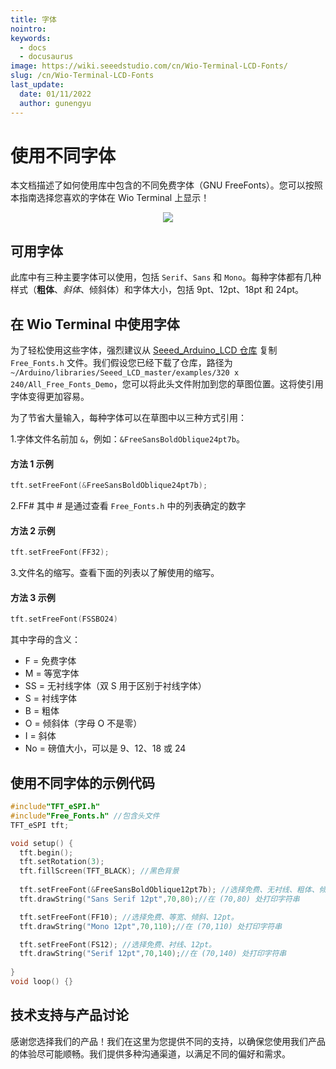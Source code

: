 ```yaml
---
title: 字体
nointro:
keywords:
  - docs
  - docusaurus
image: https://wiki.seeedstudio.com/cn/Wio-Terminal-LCD-Fonts/
slug: /cn/Wio-Terminal-LCD-Fonts
last_update:
  date: 01/11/2022
  author: gunengyu
---
```

# 使用不同字体

本文档描述了如何使用库中包含的不同免费字体（GNU FreeFonts）。您可以按照本指南选择您喜欢的字体在 Wio Terminal 上显示！

<div align="center"><img src="https://files.seeedstudio.com/wiki/Wio-Terminal/img/WechatIMG2309.jpeg.jpg" /></div>

## 可用字体

此库中有三种主要字体可以使用，包括 `Serif`、`Sans` 和 `Mono`。每种字体都有几种样式（**粗体**、*斜体*、倾斜体）和字体大小，包括 9pt、12pt、18pt 和 24pt。

## 在 Wio Terminal 中使用字体

为了轻松使用这些字体，强烈建议从 [Seeed_Arduino_LCD 仓库](https://wiki.seeedstudio.com/cn/Wio-Terminal-LCD-Overview/#installing-the-tft-lcd-library-separately) 复制 `Free_Fonts.h` 文件。我们假设您已经下载了仓库，路径为 `~/Arduino/libraries/Seeed_LCD_master/examples/320 x 240/All_Free_Fonts_Demo`，您可以将此头文件附加到您的草图位置。这将使引用字体变得更加容易。

为了节省大量输入，每种字体可以在草图中以三种方式引用：

1.字体文件名前加 `&`，例如：`&FreeSansBoldOblique24pt7b`。

#### 方法 1 示例

```cpp
tft.setFreeFont(&FreeSansBoldOblique24pt7b);
```

2.FF# 其中 # 是通过查看 `Free_Fonts.h` 中的列表确定的数字

#### 方法 2 示例

```cpp
tft.setFreeFont(FF32);
```

3.文件名的缩写。查看下面的列表以了解使用的缩写。

#### 方法 3 示例

```cpp
tft.setFreeFont(FSSBO24)
```

其中字母的含义：

- F = 免费字体
- M = 等宽字体
- SS = 无衬线字体（双 S 用于区别于衬线字体）
- S = 衬线字体
- B = 粗体
- O = 倾斜体（字母 O 不是零）
- I = 斜体
- No = 磅值大小，可以是 9、12、18 或 24

## 使用不同字体的示例代码

```cpp
#include"TFT_eSPI.h"
#include"Free_Fonts.h" //包含头文件
TFT_eSPI tft;

void setup() {
  tft.begin();
  tft.setRotation(3);
  tft.fillScreen(TFT_BLACK); //黑色背景
  
  tft.setFreeFont(&FreeSansBoldOblique12pt7b); //选择免费、无衬线、粗体、倾斜、12pt。
  tft.drawString("Sans Serif 12pt",70,80);//在 (70,80) 处打印字符串

  tft.setFreeFont(FF10); //选择免费、等宽、倾斜、12pt。
  tft.drawString("Mono 12pt",70,110);//在 (70,110) 处打印字符串

  tft.setFreeFont(FS12); //选择免费、衬线、12pt。
  tft.drawString("Serif 12pt",70,140);//在 (70,140) 处打印字符串
  
}
void loop() {}
```

## 技术支持与产品讨论

感谢您选择我们的产品！我们在这里为您提供不同的支持，以确保您使用我们产品的体验尽可能顺畅。我们提供多种沟通渠道，以满足不同的偏好和需求。

<div class="button_tech_support_container">
<a href="https://forum.seeedstudio.com/" class="button_forum"></a> 
<a href="https://www.seeedstudio.com/contacts" class="button_email"></a>
</div>

<div class="button_tech_support_container">
<a href="https://discord.gg/eWkprNDMU7" class="button_discord"></a> 
<a href="https://github.com/Seeed-Studio/wiki-documents/discussions/69" class="button_discussion"></a>
</div>